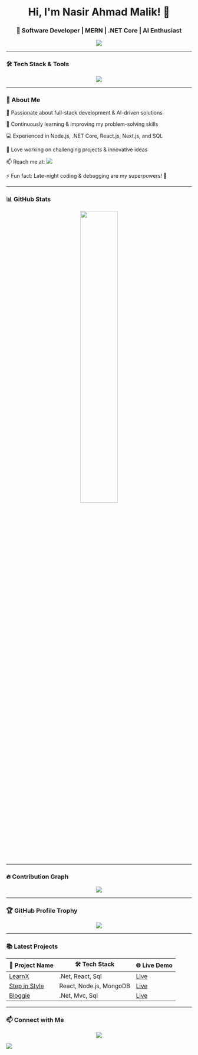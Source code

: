 <h1 align="center">Hi, I'm Nasir Ahmad Malik! 👋</h1>
<h3 align="center">🚀 Software Developer | MERN | .NET Core | AI Enthusiast</h3>

<p align="center">
  <img src="https://readme-typing-svg.herokuapp.com?font=Roboto&size=22&color=F79327&center=true&vCenter=true&width=600&lines=Full-Stack+Developer;MERN+Stack+Expert;.Net+Core+Expert;AI+Software+Enthusiast;Open-Source+Contributor;Coding+Late+Night+🌙" />
</p>

---

### **🛠 Tech Stack & Tools**
<p align="center">
  <img src="https://skillicons.dev/icons?i=html,css,js,ts,react,nextjs,redux,nodejs,express,nestjs,dotnet,mongodb,postgres,sqlite,firebase,docker,git,postman,aws,azure" />
</p>

---

### **🚀 About Me**
🔭 Passionate about full-stack development & AI-driven solutions

🌱 Continuously learning & improving my problem-solving skills

💻 Experienced in Node.js, .NET Core, React.js, Next.js, and SQL

🎯 Love working on challenging projects & innovative ideas

📫 Reach me at: <a href="https://linkedin.com/in/nasir-ahmad-250949250/"><img src="https://img.shields.io/badge/-LinkedIn-blue?style=flat&logo=Linkedin&logoColor=white"/></a>
 

⚡ Fun fact: Late-night coding & debugging are my superpowers! 🌙

---

### **📊 GitHub Stats**
<div align="center">
 
  <img width="45%" src="https://github-readme-stats.vercel.app/api?username=Nasir653&show_icons=true&theme=radical" />
</div>

---

### **🔥 Contribution Graph**
<p align="center">
  <img src="https://github-readme-activity-graph.vercel.app/graph?username=Nasir653&theme=react-dark" />
</p>

---

### **🏆 GitHub Profile Trophy**
<p align="center">
  <img src="https://github-profile-trophy.vercel.app/?username=Nasir653&theme=dracula&margin-w=15" />
</p>

---

### **📚 Latest Projects**
| 🚀 Project Name | 🛠 Tech Stack | 🌐 Live Demo |
|---------------|-------------|-------------|
| [LearnX](https://github.com/Nasir653/LearnX) |.Net, React, Sql  | [Live](https://your-project.com) |
| [Step in Style](https://github.com/Nasir653/Step_In_Style.git) | React, Node.js, MongoDB | [Live](https://your-project.com) |
| [Bloggie](https://github.com/Nasir653/Bloggie.git) | .Net, Mvc, Sql | [Live](https://your-project.com) |


---

### **📫 Connect with Me**
<p align="center">
  <a href="https://linkedin.com/in/nasir-ahmad-250949250/"><img src="https://img.shields.io/badge/-LinkedIn-blue?style=flat&logo=Linkedin&logoColor=white"/></a>

  <a href="https://github.com/Nasir653"><img src="https://img.shields.io/badge/-GitHub-gray?style=flat&logo=github&logoColor=white"/></a>
</p>
